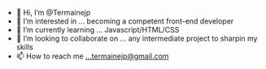 - 👋 Hi, I’m @Termainejp
- 👀 I’m interested in ... becoming a competent front-end developer
- 🌱 I’m currently learning ... Javascript/HTML/CSS
- 💞️ I’m looking to collaborate on ... any intermediate project to sharpin my skills
- 📫 How to reach me ...termainejp@gmail.com

<!---
Termainejp/Termainejp is a ✨ special ✨ repository because its `README.md` (this file) appears on your GitHub profile.
You can click the Preview link to take a look at your changes.
--->
